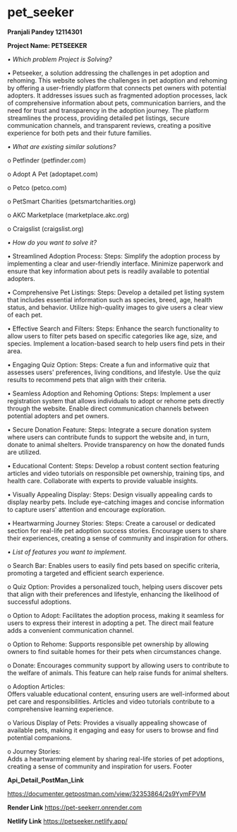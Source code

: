 # pet_seeker
**Pranjali Pandey 12114301**

**Project Name: PETSEEKER**


*•	Which problem Project is Solving?*

•	Petseeker, a solution addressing the challenges in pet adoption and rehoming. This website solves the challenges in pet adoption and rehoming by offering a user-friendly platform that connects pet owners with potential adopters. It addresses issues such as fragmented adoption processes, lack of comprehensive information about pets, communication barriers, and the need for trust and transparency in the adoption journey. The platform streamlines the process, providing detailed pet listings, secure communication channels, and transparent reviews, creating a positive experience for both pets and their future families.

*•	What are existing similar solutions?*

o	Petfinder (petfinder.com)

o	Adopt A Pet (adoptapet.com)

o	Petco (petco.com)

o	PetSmart Charities (petsmartcharities.org)

o	AKC Marketplace (marketplace.akc.org)

o	Craigslist (craigslist.org)

*•	How do you want to solve it?*

•	Streamlined Adoption Process:
Steps: Simplify the adoption process by implementing a clear and user-friendly interface. Minimize paperwork and ensure that key information about pets is readily available to potential adopters.

•	Comprehensive Pet Listings:
Steps: Develop a detailed pet listing system that includes essential information such as species, breed, age, health status, and behavior. Utilize high-quality images to give users a clear view of each pet.

•	Effective Search and Filters:
Steps: Enhance the search functionality to allow users to filter pets based on specific categories like age, size, and species. Implement a location-based search to help users find pets in their area.

•	Engaging Quiz Option:
Steps: Create a fun and informative quiz that assesses users' preferences, living conditions, and lifestyle. Use the quiz results to recommend pets that align with their criteria.

•	Seamless Adoption and Rehoming Options:
Steps: Implement a user registration system that allows individuals to adopt or rehome pets directly through the website. Enable direct communication channels between potential adopters and pet owners.

•	Secure Donation Feature:
Steps: Integrate a secure donation system where users can contribute funds to support the website and, in turn, donate to animal shelters. Provide transparency on how the donated funds are utilized.

•	Educational Content:
Steps: Develop a robust content section featuring articles and video tutorials on responsible pet ownership, training tips, and health care. Collaborate with experts to provide valuable insights.

•	Visually Appealing Display:
Steps: Design visually appealing cards to display nearby pets. Include eye-catching images and concise information to capture users' attention and encourage exploration.

•	Heartwarming Journey Stories:
Steps: Create a carousel or dedicated section for real-life pet adoption success stories. Encourage users to share their experiences, creating a sense of community and inspiration for others.

*•	List of features you want to implement.*

o	Search Bar:
Enables users to easily find pets based on specific criteria, promoting a targeted and efficient search experience.

o	Quiz Option:
Provides a personalized touch, helping users discover pets that align with their preferences and lifestyle, enhancing the likelihood of successful adoptions.

o	Option to Adopt:
Facilitates the adoption process, making it seamless for users to express their interest in adopting a pet. The direct mail feature adds a convenient communication channel.

o	Option to Rehome: 
Supports responsible pet ownership by allowing owners to find suitable homes for their pets when circumstances change.

o	Donate:
 Encourages community support by allowing users to contribute to the welfare of animals. This feature can help raise funds for animal shelters.

o	Adoption Articles:  
Offers valuable educational content, ensuring users are well-informed about pet care and responsibilities. Articles and video tutorials contribute to a comprehensive learning experience.

o	Various Display of Pets: 
 Provides a visually appealing showcase of available pets, making it engaging and easy for users to browse and find potential companions.

o	Journey Stories:    
Adds a heartwarming element by sharing real-life stories of pet adoptions, creating a sense of community and inspiration for users.
Footer


**Api_Detail_PostMan_Link**

https://documenter.getpostman.com/view/32353864/2s9YymFPVM

**Render Link**
https://pet-seekerr.onrender.com

**Netlify Link**
https://petseeker.netlify.app/



